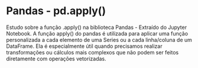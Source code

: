 # Pandas - pd.apply()
Estudo sobre a função .apply() na biblioteca Pandas - Extraído do Jupyter Notebook. 
A função apply() do pandas é utilizada para aplicar uma função personalizada a cada elemento de uma Series ou a cada linha/coluna de um DataFrame. Ela é especialmente útil quando precisamos realizar transformações ou cálculos mais complexos que não podem ser feitos diretamente com operações vetorizadas.

